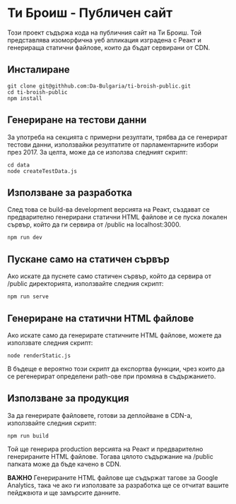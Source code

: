 # Ти Броиш - Публичен сайт

Този проект съдържа кода на публичния сайт на Ти Броиш. Той представлява изоморфична уеб апликация изградена с Реакт и генерираща статични файлове, които да бъдат сервирани от CDN.

## Инсталиране

```shell
git clone git@githhub.com:Da-Bulgaria/ti-broish-public.git
cd ti-broish-public
npm install
```

## Генериране на тестови данни

За употреба на секцията с примерни резултати, трябва да се генерират тестови данни, използвайки резултатите от парламентарните избори през 2017. За целта, може да се използва следният скрипт:

```shell
cd data
node createTestData.js
```

## Използване за разработка
След това се build-ва development версията на Реакт, създават се предварително генерирани статични HTML файлове и се пуска локален сървър, който да ги сервира от /public на localhost:3000.

```shell
npm run dev
```

## Пускане само на статичен сървър
Ако искате да пуснете само статичен сървър, който да сервира от /public директорията, използвайте следния скрипт:

```shell
npm run serve
```

## Генериране на статични HTML файлове
Ако искате само да генерирате статичните HTML файлове, можете да използвате следния скрипт:

```shell
node renderStatic.js
```
В бъдеще е вероятно този скрипт да експортва функции, чрез които да се регенерират определени path-ове при промяна в съдържанието.

## Използване за продукция
За да генерирате файловете, готови за деплойване в CDN-а, използвайте следния скрипт:

```shell
npm run build
```

Той ще генерира production версията на Реакт и предварително генерираните HTML файлове. Тогава цялото съдържание на /public папката може да бъде качено в CDN.

**ВАЖНО** Генерираните HTML файлове ще съдържат тагове за Google Analytics, така че ако ги използвате за разработка ще се отчитат вашите пейджвюта и ще замърсите данните.


